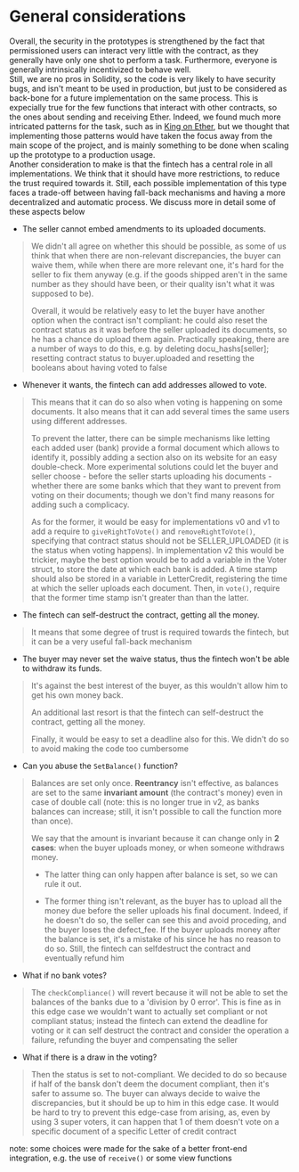 # General considerations
Overall, the security in the prototypes is strengthened by the fact that permissioned users can interact very little with the contract, as they generally have only one shot to perform a task. Furthermore, everyone is generally intrinsically incentivized to behave well. \
Still, we are no pros in Solidity, so the code is very likely to have security bugs, and isn't meant to be used in production, but just to be considered as back-bone for a future implementation on the same process. This is expecially true for the few functions that interact with other contracts, so the ones about sending and receiving Ether. Indeed, we found much more intricated patterns for the task, such as in [King on Ether](https://github.com/kieranelby/KingOfTheEtherThrone/blob/v1.0/contracts/KingOfTheEtherThrone.sol), but we thought that implementing those patterns would have taken the focus away from the main scope of the project, and is mainly something to be done when scaling up the prototype to a production usage. \
Another consideration to make is that the fintech has a central role in all implementations. We think that it should have more restrictions, to reduce the trust required towards it. Still, each possible implementation of this type faces a trade-off between having fall-back mechanisms and having a more decentralized and automatic process. We discuss more in detail some of these aspects below

- The seller cannot embed amendments to its uploaded documents.
> We didn't all agree on whether this should be possible, as some of us think that when there are non-relevant discrepancies, the buyer can waive them, while when there are more relevant one, it's hard for the seller to fix them anyway (e.g. if the goods shipped aren't in the same number as they should have been, or their quality isn't what it was supposed to be).
> 
> Overall, it would be relatively easy to let the buyer have another option when the contract isn't compliant: he could also reset the contract status as it was before the seller uploaded its documents, so he has a chance do upload them again. Practically speaking, there are a number of ways to do this, e.g. by deleting docu_hashs[seller]; resetting contract status to buyer.uploaded and resetting the booleans about having voted to false

- Whenever it wants, the fintech can add addresses allowed to vote.
> This means that it can do so also when voting is happening on some documents. It also means that it can add several times the same users using different addresses. 
>
> To prevent the latter, there can be simple mechanisms like letting each added user (bank) provide a formal document which allows to identify it, possibly adding a section also on its website for an easy double-check. More experimental solutions could let the buyer and seller choose - before the seller starts uploading his documents - whether there are some banks which that they want to prevent from voting on their documents; though we don't find many reasons for adding such a complicacy.
>
> As for the former, it would be easy for implementations v0 and v1 to add a require to `giveRightToVote()` and `removeRightToVote()`, specifying that contract status should not be SELLER_UPLOADED (it is the status when voting happens). In implementation v2 this would be trickier, maybe the best option would be to add a variable in the Voter struct, to store the date at which each bank is added. A time stamp should also be stored in a variable in LetterCredit, registering the time at which the seller uploads each document. Then, in `vote()`, require that the former time stamp isn't greater than than the latter.

- The fintech can self-destruct the contract, getting all the money.
> It means that some degree of trust is required towards the fintech, but it can be a very useful fall-back mechanism

- The buyer may never set the waive status, thus the fintech won't be able to withdraw its funds.
> It's against the best interest of the buyer, as this wouldn't allow him to get his own money back.
>
> An additional last resort is that the fintech can self-destruct the contract, getting all the money.
>
> Finally, it would be easy to set a deadline also for this. We didn't do so to avoid making the code too cumbersome

- Can you abuse the `SetBalance()` function?
> Balances are set only once. **Reentrancy** isn't effective, as balances are set to the same **invariant amount** (the contract's money) even in case of double call (note: this is no longer true in v2, as banks balances can increase; still, it isn't possible to call the function more than once).
>
> We say that the amount is invariant because it can change only in **2 cases**: when the buyer uploads money, or when someone withdraws money. 
>
>  - The latter thing can only happen after balance is set, so we can rule it out. 
>
>  - The former thing isn't relevant, as the buyer has to upload all the money due before the seller uploads his final document. Indeed, if he doesn't do so, the seller can see this and avoid proceding, and the buyer loses the defect_fee. If the buyer uploads money after the balance is set, it's a mistake of his since he has no reason to do so. Still, the fintech can selfdestruct the contract and eventually refund him 

- What if no bank votes?
> The `checkCompliance()` will revert because it will not be able to set the balances of the banks due to a 'division by 0 error'. This is fine as in this edge case we wouldn't want to actually set compliant or not compliant status; instead the fintech can extend the deadline for voting or it can self destruct the contract and consider the operation a failure, refunding the buyer and compensating the seller

- What if there is a draw in the voting?
> Then the status is set to not-compliant. We decided to do so because if half of the bansk don't deem the document compliant, then it's safer to assume so. The buyer can always decide to waive the discrepancies, but it should be up to him in this edge case. It would be hard to try to prevent this edge-case from arising, as, even by using 3 super voters, it can happen that 1 of them doesn't vote on a specific document of a specific Letter of credit contract


note: some choices were made for the sake of a better front-end integration, e.g. the use of `receive()` or some view functions 


